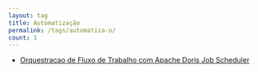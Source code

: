 ```yaml
---
layout: tag
title: Automatização
permalink: /tags/automatiza-o/
count: 1
---
```


- [Orquestracao de Fluxo de Trabalho com Apache Doris Job Scheduler](https://diihgab.github.io//posts/Orquestra/)

